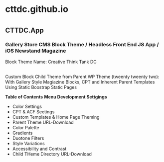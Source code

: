  <h1>cttdc.github.io<h1>
  <h2>CTTDC.App</h2>
    <h3>Gallery Store CMS Block Theme / Headless Front End JS App / iOS Newstand Magazine</h3>
       <article>Block Theme Name: Creative Think Tank DC</article></br>
      <p>Custom Block Child Theme from Parent WP Theme (tweenty tweenty two): With Gallery Style Magiazine Blocks, CPT and Inherent Parent Templates Using Static Boostrap Static Pages</br></p>
      <p><strong>Table of Contents</strong>
      <strong>Menu Development Settgings</strong>

- Color Settings</br>
- CPT & ACF Seetings</br>
- Custom Templates & Home Page Theming
- Parent Theme URL-Download
- Color Palette</br>
- Gradients</br>
- Duotone Filters</br>
- Style Variations</br>
- Accessibility and Contrast</br>
- Child THeme Directory URL-Download</p>
  

